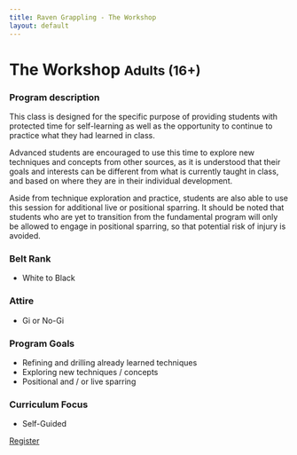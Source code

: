 ```yaml
---
title: Raven Grappling - The Workshop
layout: default
---
```


<div class="container py-5 px-4 p-lg-5">
  <h1>
    The Workshop
    <small>Adults (16+)</small>
  </h1>

  <h3>
    Program description
  </h3>
  <p>
    This class is designed for the specific purpose of providing students with protected time for self-learning as well as the opportunity to continue to practice what they had learned in class.
  </p>
  <p>
    Advanced students are encouraged to use this time to explore new techniques and concepts from other sources, as it is understood that their goals and interests can be different from what is currently taught in class, and based on where they are in their individual development.
  </p>
  <p>
    Aside from technique exploration and practice, students are also able to use this session for additional live or positional sparring. It should be noted that students who are yet to transition from the fundamental program will only be allowed to engage in positional sparring, so that potential risk of injury is avoided.
  </p>

  <h3>
    Belt Rank
  </h3>
  <ul>
    <li>White to Black</li>
  </ul>

  <h3>
    Attire
  </h3>
  <ul>
    <li>Gi or No-Gi</li>
  </ul>

  <h3>
    Program Goals
  </h3>
  <ul>
    <li>Refining and drilling already learned techniques</li>
    <li>Exploring new techniques / concepts</li>
    <li>Positional and / or live sparring</li>
  </ul>

  <h3>Curriculum Focus</h3>
  <ul>
    <li>Self-Guided</li>
  </ul>
  <a href="/memberships" class="rg-button">Register</a>
</div>
